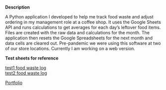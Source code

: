 <p><b>Description</b></p>
  <p>A Python application I developed to help me track food waste and adjust ordering in my management role at a coffee shop. It uses the Google Sheets API and runs calculations to get averages for each day’s leftover food items. Files are created with the raw data and calculations for the month. The application then resets the Google Spreadsheets for the next month and data cells are cleared out.
  Pre-pandemic we were using this software at two of our store locations. Currently I am working on a web version. </p>

<p><b>Test sheets for reference</b></p>
  <a href="https://docs.google.com/spreadsheets/d/1oBXPYKTmSMF_yq6YRhqE5N80OLWGAXwCFT0RRcJNk28/edit#gid=0">
  test1 food waste log</a><br>
  <a href="https://docs.google.com/spreadsheets/d/1M9qNOIab-WGT0FcifnXJDd6FCSdSnzgWndhGxytsfAc/edit#gid=0">
  test2 food waste log</a></p>

<p><a href="https://patrickthrasher.com/developer-portfolio/">Portfolio</a></p>
